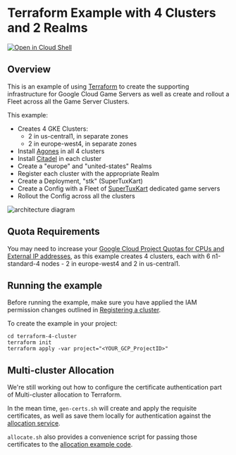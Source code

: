 # Terraform Example with 4 Clusters and 2 Realms

[![Open in Cloud Shell](https://gstatic.com/cloudssh/images/open-btn.svg)](https://ssh.cloud.google.com/cloudshell/editor?cloudshell_git_repo=https%3A%2F%2Fgithub.com%2Fgoogleforgames%2Fcloud-game-servers-examples&cloudshell_working_dir=terraform-4-cluster)

## Overview

This is an example of using [Terraform][tf] to create the supporting infrastructure for Google
Cloud Game Servers as well as create and rollout a Fleet across all the Game Server Clusters. 

This example:

- Creates 4 GKE Clusters:
  - 2 in us-central1, in separate zones
  - 2 in europe-west4, in separate zones
- Install [Agones][agones] in all 4 clusters
- Install [Citadel][citadel] in each cluster
- Create a "europe" and "united-states" Realms
- Register each cluster with the appropriate Realm
- Create a Deployment, "stk" (SuperTuxKart)
- Create a Config with a Fleet of [SuperTuxKart][stk] dedicated game servers
- Rollout the Config across all the clusters

![architecture diagram](diagram.png)

## Quota Requirements

You may need to increase your
[Google Cloud Project Quotas for CPUs and External IP addresses](https://console.cloud.google.com/iam-admin/quotas), as this example creates
4 clusters, each with 6 n1-standard-4 nodes - 2 in europe-west4 and 2 in us-central1.

## Running the example

Before running the example, make sure you have applied the IAM permission changes outlined in
[Registering a cluster](https://cloud.google.com/game-servers/docs/how-to/registering-cluster#registering_a_cluster).

To create the example in your project:

```shell script
cd terraform-4-cluster
terraform init
terraform apply -var project="<YOUR_GCP_ProjectID>"
```

## Multi-cluster Allocation

We're still working out how to configure the certificate authentication part of Multi-cluster allocation to Terraform.

In the mean time, `gen-certs.sh` will create and apply the requisite certificates, as well as save them locally for
authentication against the [allocation service](https://agones.dev/site/docs/advanced/allocator-service/).

`allocate.sh` also provides a convenience script for passing those certificates to the 
[allocation example code](https://agones.dev/site/docs/advanced/multi-cluster-allocation/#allocate-multi-cluster).

[tf]: https://www.terraform.io/
[agones]: https://agones.dev/
[citadel]: https://istio.io/docs/ops/deployment/architecture/#citadel
[stk]: https://supertuxkart.net/